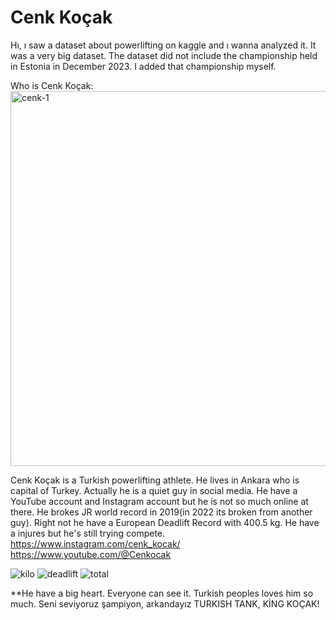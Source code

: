 # Cenk Koçak


Hı, ı saw a dataset about powerlifting on kaggle and ı wanna analyzed it.
It was a very big dataset.
The dataset did not include the championship held in Estonia in December 2023. I added that championship myself.









Who is Cenk Koçak: 
<br>
<img width="600" alt="cenk-1" src="https://github.com/3G3M3N/Turkish_Powerlifters/assets/83331577/6abb5469-4b58-41a0-8026-9b87e6eac5f6">

Cenk Koçak is a Turkish powerlifting athlete. He lives in Ankara who is capital of Turkey. Actually he is a quiet guy in social media. He have a YouTube account and Instagram account but he is not so much online at there.
He brokes JR world record in 2019(in 2022 its broken from another guy).
Right not he have a European Deadlift Record with 400.5 kg.
He have a injures but he's still trying compete.
<br>
https://www.instagram.com/cenk_kocak/
<br>
https://www.youtube.com/@Cenkocak

![kilo](https://github.com/3G3M3N/Turkish_Powerlifters/assets/83331577/a173b628-e69e-4dff-a6b3-bdc71eba98ac)
![deadlift](https://github.com/3G3M3N/Turkish_Powerlifters/assets/83331577/16a3031b-813a-4586-b27c-87ad28eb0d82)
![total](https://github.com/3G3M3N/Turkish_Powerlifters/assets/83331577/f40100f9-e72f-486f-bc74-86a3e9c49246)



**He have a big heart. Everyone can see it. Turkish peoples loves him so much. Seni seviyoruz şampiyon, arkandayız TURKISH TANK, KİNG KOÇAK!
